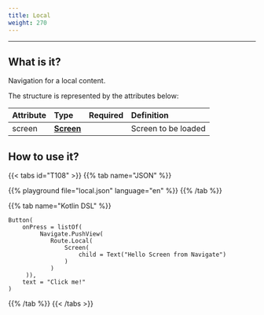 ```yaml
---
title: Local
weight: 270
---
```


---

## What is it? <a id="definicao"></a>

Navigation for a local content.

The structure is represented by the attributes below:

| **Attribute** | **Type**                          | Required | **Definition**      |
| :------------ | :-------------------------------- | :------- | :------------------ |
| screen        | [**Screen**](/pt/home/api/screen) |          | Screen to be loaded |

## How to use it?

{{< tabs id="T108" >}}
{{% tab name="JSON" %}}

<!-- json-playground:local.json{
  "_beagleComponent_": "beagle:button",
  "text": "Click me!",
  "onPress": [
    {
      "_beagleAction_": "beagle:pushView",
      "route": {
        "screen": {
          "_beagleComponent_": "beagle:screenComponent",
          "child": {
            "_beagleComponent_": "beagle:text",
            "text": "Hello Screen from Navigate"
          }
        }
      }
    }
  ]
}
-->

{{% playground file="local.json" language="en" %}}
{{% /tab %}}

{{% tab name="Kotlin DSL" %}}

```
Button(
    onPress = listOf(
         Navigate.PushView(
            Route.Local(
                Screen(
                    child = Text("Hello Screen from Navigate")
                )
            )
     )),
    text = "Click me!"
)
```

{{% /tab %}}
{{< /tabs >}}
